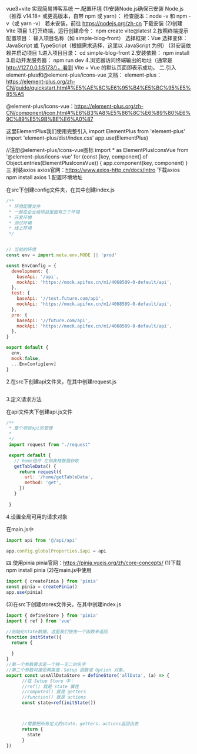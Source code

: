 vue3+vite 实现简易博客系统
一.配置环境
(1)安装Node.js确保已安装 Node.js（推荐 v14.18+ 或更高版本，自带 npm 或 yarn）：
   检查版本：node -v 和 npm -v（或 yarn -v）
   若未安装，前往 https://nodejs.org/zh-cn  下载安装
(2)创建 Vite 项目
   1.打开终端，运行创建命令：
   npm create vite@latest
   2.按照终端提示配置项目：
   输入项目名称（如 simple-blog-front）
   选择框架：Vue
   选择变体：JavaScript 或 TypeScript（根据需求选择，这里以 JavaScript 为例）
(3)安装依赖并启动项目
   1.进入项目目录：
   cd simple-blog-front
   2.安装依赖：
   npm install
   3.启动开发服务器：
   npm run dev
   4.浏览器访问终端输出的地址（通常是 http://127.0.0.1:5173/），看到 Vite + Vue 的默认页面即表示成功。
二.引入element-plus和@element-plus/icons-vue
  文档：
   element-plus：https://element-plus.org/zh-CN/guide/quickstart.html#%E5%AE%8C%E6%95%B4%E5%BC%95%E5%85%A5

   @element-plus/icons-vue：https://element-plus.org/zh-CN/component/icon.html#%E6%B3%A8%E5%86%8C%E6%89%80%E6%9C%89%E5%9B%BE%E6%A0%87

   这里ElementPlus我们使用完整引入
   import ElementPlus from 'element-plus'
   import 'element-plus/dist/index.css'
   app.use(ElementPlus)

   //注册@element-plus/icons-vue图标
   import * as ElementPlusIconsVue from '@element-plus/icons-vue'
   for (const [key, component] of Object.entries(ElementPlusIconsVue)) {
      app.component(key, component)
   }
三.封装axios
axios官网：https://www.axios-http.cn/docs/intro
下载axios
npm install axios
1.配置环境地址

在src下创建config文件夹，在其中创建index.js

~~~js
/**
 * 环境配置文件
 * 一般在企业级项目里面有三个环境
 * 开发环境
 * 测试环境
 * 线上环境
 */


// 当前的环境
const env = import.meta.env.MODE || 'prod'

const EnvConfig = {
  development: {
    baseApi: '/api',
    mockApi: 'https://mock.apifox.cn/m1/4068509-0-default/api',
  },
  test: {
    baseApi: '//test.future.com/api',
    mockApi: 'https://mock.apifox.cn/m1/4068509-0-default/api',
  },
  pro: {
    baseApi: '//future.com/api',
    mockApi: 'https://mock.apifox.cn/m1/4068509-0-default/api',
  },
}

export default {
  env,
  mock:false,
  ...EnvConfig[env]
}
~~~

2.在src下创建api文件夹，在其中创建request.js

~~~js

~~~

3.定义请求方法

在api文件夹下创建api.js文件

~~~js
/**
 * 整个项目api的管理
 * 
 */
 import request from "./request"

 export default {
   // home组件 左侧表格数据获取
   getTableData() {
     return request({
       url: '/home/getTableData',
       method: 'get',
     })
   }
  
 }
~~~

4.设置全局可用的请求对象

在main.js中

~~~js
import api from '@/api/api'

app.config.globalProperties.$api = api
~~~
四.使用pinia
pinia官网：https://pinia.vuejs.org/zh/core-concepts/
(1)下载
npm install pinia
(2)在main.js中使用

~~~js
import { createPinia } from 'pinia'
const pinia = createPinia()
app.use(pinia)
~~~
(3)在src下创建stores文件夹，在其中创建index.js
~~~js
import { defineStore } from 'pinia'
import { ref } from 'vue'

//初始化state数据，这里我们使用一个函数来返回
function initState(){
  return {
    
  }
}
//第一个参数要求是一个独一无二的名字
//第二个参数可接受两类值：Setup 函数或 Option 对象。
export const useAllDataStore = defineStore('allData', (a) => {
   	  //在 Setup Store 中：
      //ref() 就是 state 属性
	  //computed() 就是 getters
	  //function() 就是 actions	
      const state=ref(initState())



      //需要把所有定义的state，getters，actions返回出去
      return {
        state
      }
})
~~~




  


 
